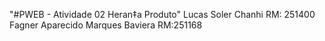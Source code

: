 "#PWEB - Atividade 02 Heran‡a Produto" 
Lucas Soler Chanhi
RM: 251400
Fagner Aparecido Marques Baviera
RM:251168
